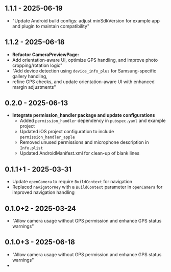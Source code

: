 ## 1.1.1 - 2025-06-19 
 - "Update Android build configs: adjust minSdkVersion for example app and plugin to maintain compatibility"
## 1.1.2 - 2025-06-18 
 - **Refactor CameraPreviewPage:**
  - Add orientation-aware UI, optimize GPS handling, and improve photo cropping/rotation logic"
  - "Add device detection using `device_info_plus` for Samsung-specific gallery handling, 
  - refine GPS checks, and update orientation-aware UI with enhanced margin adjustments"
## 0.2.0 - 2025-06-13
- **Integrate permission_handler package and update configurations**
  - Added `permission_handler` dependency in `pubspec.yaml` and example project
  - Updated iOS project configuration to include `permission_handler_apple`
  - Removed unused permissions and microphone description in `Info.plist`
  - Updated AndroidManifest.xml for clean-up of blank lines

## 0.1.1+1 - 2025-03-31
- Update `openCamera` to require `BuildContext` for navigation 
- Replaced `navigatorKey` with a `BuildContext` parameter in `openCamera` for improved navigation handling

## 0.1.0+2 - 2025-03-24
- "Allow camera usage without GPS permission and enhance GPS status warnings"
## 0.1.0+3 - 2025-06-18
- "Allow camera usage without GPS permission and enhance GPS status warnings"
- 
